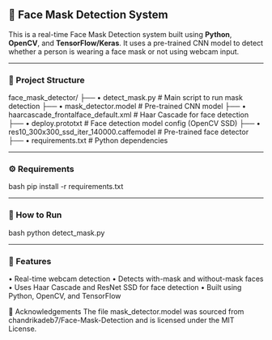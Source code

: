 ## 🧠 Face Mask Detection System

This is a real-time Face Mask Detection system built using **Python**, **OpenCV**, and **TensorFlow/Keras**. It uses a pre-trained CNN model to detect whether a person is wearing a face mask or not using webcam input.

---

### 📁 Project Structure

face_mask_detector/
├── • detect_mask.py # Main script to run mask detection
├── • mask_detector.model # Pre-trained CNN model
├── • haarcascade_frontalface_default.xml # Haar Cascade for face detection
├── • deploy.prototxt # Face detection model config (OpenCV SSD)
├── • res10_300x300_ssd_iter_140000.caffemodel # Pre-trained face detector
├── • requirements.txt # Python dependencies

---

### ⚙️ Requirements

bash
pip install -r requirements.txt

---

### 🚀 How to Run

bash
python detect_mask.py

---

### 📌 Features

• Real-time webcam detection
• Detects with-mask and without-mask faces
• Uses Haar Cascade and ResNet SSD for face detection
• Built using Python, OpenCV, and TensorFlow

🙏 Acknowledgements
The file mask_detector.model was sourced from chandrikadeb7/Face-Mask-Detection and is licensed under the MIT License.
